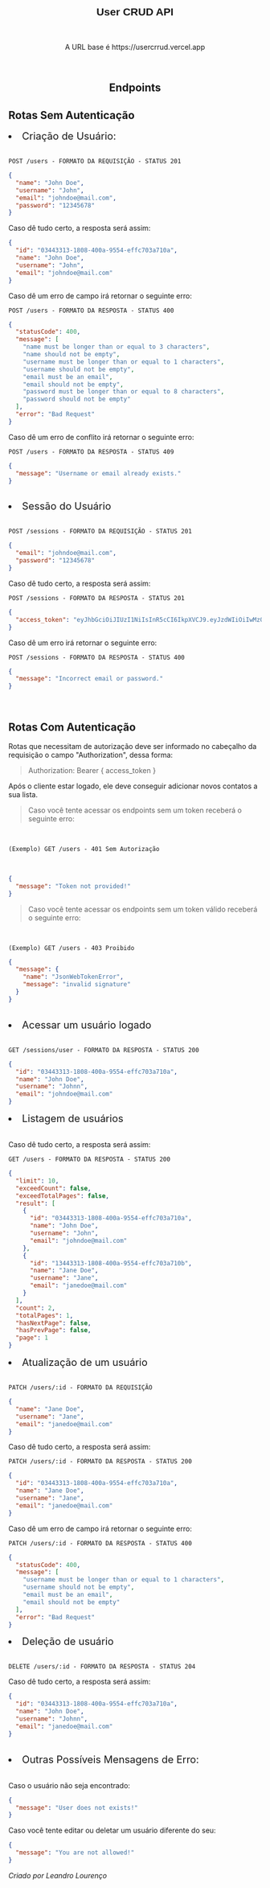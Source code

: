 <h2 align="center" style='font-family: sans-serif'>
	User CRUD API 
</h2>

<br/>

<p align = "center">
A URL base é https://usercrrud.vercel.app
</p>

<br/>

<h2 align ='center'>Endpoints</h2>

## **Rotas Sem Autenticação**

<li style='font-size: 20px'>Criação de Usuário:</li>

<br/>

`POST /users - FORMATO DA REQUISIÇÃO - STATUS 201`

```json
{
  "name": "John Doe",
  "username": "John",
  "email": "johndoe@mail.com",
  "password": "12345678"
}
```

Caso dê tudo certo, a resposta será assim:

```json
{
  "id": "03443313-1808-400a-9554-effc703a710a",
  "name": "John Doe",
  "username": "John",
  "email": "johndoe@mail.com"
}
```

Caso dê um erro de campo irá retornar o seguinte erro:

`POST /users - FORMATO DA RESPOSTA - STATUS 400`

```json
{
  "statusCode": 400,
  "message": [
    "name must be longer than or equal to 3 characters",
    "name should not be empty",
    "username must be longer than or equal to 1 characters",
    "username should not be empty",
    "email must be an email",
    "email should not be empty",
    "password must be longer than or equal to 8 characters",
    "password should not be empty"
  ],
  "error": "Bad Request"
}
```

Caso dê um erro de conflito irá retornar o seguinte erro:

`POST /users - FORMATO DA RESPOSTA - STATUS 409`

```json
{
  "message": "Username or email already exists."
}
```

<br/>

<li style='font-size: 20px'>Sessão do Usuário</li>

<br/>

`POST /sessions - FORMATO DA REQUISIÇÃO - STATUS 201`

```json
{
  "email": "johndoe@mail.com",
  "password": "12345678"
}
```

Caso dê tudo certo, a resposta será assim:

`POST /sessions - FORMATO DA RESPOSTA - STATUS 201`

```json
{
  "access_token": "eyJhbGciOiJIUzI1NiIsInR5cCI6IkpXVCJ9.eyJzdWIiOiIwMzQ0MzMxMy0xODA4LTQwMGEtOTU1NC1lZmZjNzAzYTcxMGEiLCJpYXQiOjE2ODYxNTQyMzAsImV4cCI6MTY4NjMyNzAzMH0.3Xdi_VdrsXo8QNUuQxdIPdMTfl8DIJuur49OLeZsovI"
}
```

Caso dê um erro irá retornar o seguinte erro:

`POST /sessions - FORMATO DA RESPOSTA - STATUS 400`

```json
{
  "message": "Incorrect email or password."
}
```

<br/>

## **Rotas Com Autenticação**

Rotas que necessitam de autorização deve ser informado no cabeçalho da requisição o campo "Authorization", dessa forma:

> Authorization: Bearer { access_token }

Após o cliente estar logado, ele deve conseguir adicionar novos contatos a sua lista.

> Caso você tente acessar os endpoints sem um token receberá o seguinte erro:

<br/>

`(Exemplo) GET /users - 401 Sem Autorização`

<br/>

```json
{
  "message": "Token not provided!"
}
```

> Caso você tente acessar os endpoints sem um token válido receberá o seguinte erro:

<br/>

`(Exemplo) GET /users - 403 Proibido`

```json
{
  "message": {
    "name": "JsonWebTokenError",
    "message": "invalid signature"
  }
}
```

 <br/>

<li style='font-size: 20px'>Acessar um usuário logado</li>

<br/>

`GET /sessions/user - FORMATO DA RESPOSTA - STATUS 200`

```json
{
  "id": "03443313-1808-400a-9554-effc703a710a",
  "name": "John Doe",
  "username": "Johnn",
  "email": "johndoe@mail.com"
}
```

<li style='font-size: 20px'>Listagem de usuários</li>

<br/>

Caso dê tudo certo, a resposta será assim:

`GET /users - FORMATO DA RESPOSTA - STATUS 200`

```json
{
  "limit": 10,
  "exceedCount": false,
  "exceedTotalPages": false,
  "result": [
    {
      "id": "03443313-1808-400a-9554-effc703a710a",
      "name": "John Doe",
      "username": "John",
      "email": "johndoe@mail.com"
    },
    {
      "id": "13443313-1808-400a-9554-effc703a710b",
      "name": "Jane Doe",
      "username": "Jane",
      "email": "janedoe@mail.com"
    }
  ],
  "count": 2,
  "totalPages": 1,
  "hasNextPage": false,
  "hasPrevPage": false,
  "page": 1
}
```

<li style='font-size: 20px'>Atualização de um usuário</li>

<br/>

`PATCH /users/:id - FORMATO DA REQUISIÇÃO`

```json
{
  "name": "Jane Doe",
  "username": "Jane",
  "email": "janedoe@mail.com"
}
```

Caso dê tudo certo, a resposta será assim:

`PATCH /users/:id - FORMATO DA RESPOSTA - STATUS 200`

```json
{
  "id": "03443313-1808-400a-9554-effc703a710a",
  "name": "Jane Doe",
  "username": "Jane",
  "email": "janedoe@mail.com"
}
```

Caso dê um erro de campo irá retornar o seguinte erro:

`PATCH /users/:id - FORMATO DA RESPOSTA - STATUS 400`

```json
{
  "statusCode": 400,
  "message": [
    "username must be longer than or equal to 1 characters",
    "username should not be empty",
    "email must be an email",
    "email should not be empty"
  ],
  "error": "Bad Request"
}
```

<li style='font-size: 20px'>Deleção de usuário</li>

<br/>

`DELETE /users/:id - FORMATO DA RESPOSTA - STATUS 204`

Caso dê tudo certo, a resposta será assim:

```json
{
  "id": "03443313-1808-400a-9554-effc703a710a",
  "name": "John Doe",
  "username": "Johnn",
  "email": "janedoe@mail.com"
}
```

<br/>

<li style='font-size: 20px'>Outras Possíveis Mensagens de Erro:</li>

<br/>

Caso o usuário não seja encontrado:

```json
{
  "message": "User does not exists!"
}
```

Caso você tente editar ou deletar um usuário diferente do seu:

```json
{
  "message": "You are not allowed!"
}
```

_Criado por Leandro Lourenço_

